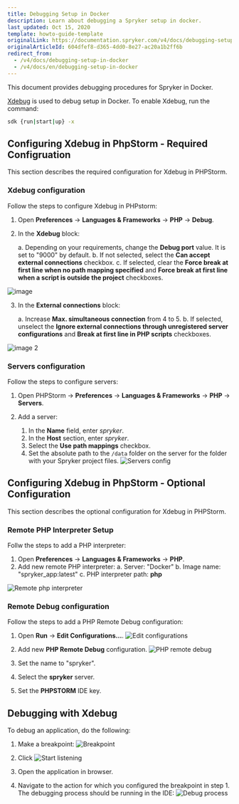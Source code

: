 ```yaml
---
title: Debugging Setup in Docker
description: Learn about debugging a Spryker setup in docker.
last_updated: Oct 15, 2020
template: howto-guide-template
originalLink: https://documentation.spryker.com/v4/docs/debugging-setup-in-docker
originalArticleId: 604dfef8-d365-4dd0-8e27-ac20a1b2ff6b
redirect_from:
  - /v4/docs/debugging-setup-in-docker
  - /v4/docs/en/debugging-setup-in-docker
---
```


This document provides debugging procedures for Spryker in Docker.

[Xdebug](https://xdebug.org) is used to debug setup in Docker. To enable Xdebug, run the command:
```bash
sdk {run|start|up} -x
``` 
## Configuring Xdebug in PhpStorm - Required Configruation

This section describes the required configuration for Xdebug in PHPStorm.

### Xdebug configuration
Follow the steps to configure Xdebug in PHPstorm:
1. Open **Preferences** → **Languages & Frameworks** → **PHP** → **Debug**.

2. In the **Xdebug** block:

      a. Depending on your requirements, change the **Debug port** value. It is set to "9000" by default.
      b. If not selected, select the **Can accept external connections** checkbox.
      c. If selected, clear the **Force break at first line when no path mapping specified** and **Force break at first line when a script is outside the project** checkboxes.

![image](https://spryker.s3.eu-central-1.amazonaws.com/docs/Developer+Guide/Installation/Spryker+in+Docker/Debugging+Setup+in+Docker/binary.png) 

3. In the **External connections** block:

      a. Increase **Max. simultaneous connection** from 4 to 5.
      b. If selected, unselect the **Ignore external connections through unregistered server configurations** and **Break at first line in PHP scripts** checkboxes.

![image 2](https://spryker.s3.eu-central-1.amazonaws.com/docs/Developer+Guide/Installation/Spryker+in+Docker/Debugging+Setup+in+Docker/binary2.png) 

### Servers configuration
Follow the steps to configure servers:
1. Open PHPStorm → **Preferences** → **Languages & Frameworks** → **PHP** → **Servers**.

2. Add a server:

    1. In the **Name** field, enter *spryker*.
    2. In the **Host** section, enter *spryker*.
    3. Select the **Use path mappings** checkbox.
    4. Set the absolute path to the `/data` folder on the server for the folder with your Spryker project files.
    ![Servers config](https://spryker.s3.eu-central-1.amazonaws.com/docs/Developer+Guide/Installation/Spryker+in+Docker/Debugging+Setup+in+Docker/servers-confg.png) 


## Configuring Xdebug in PhpStorm - Optional Configuration
This section describes the optional configuration for Xdebug in PHPStorm.

### Remote PHP Interpreter Setup
Follw the steps to add a PHP interpreter:
1. Open **Preferences** → **Languages & Frameworks** → **PHP**.
2. Add new remote PHP interpreter:
  a. Server: "Docker"
  b. Image name: "spryker_app:latest"
  c. PHP interpreter path: **php** 

![Remote php interpreter](https://spryker.s3.eu-central-1.amazonaws.com/docs/Developer+Guide/Installation/Spryker+in+Docker/Debugging+Setup+in+Docker/remote-php-interpreter.png) 

### Remote Debug configuration
Follow the steps to add a PHP Remote Debug configuration:
1. Open **Run** → **Edit Configurations...**.
![Edit configurations](https://spryker.s3.eu-central-1.amazonaws.com/docs/Developer+Guide/Installation/Spryker+in+Docker/Debugging+Setup+in+Docker/edit-configs.png) 

2. Add new **PHP Remote Debug** configuration.
![PHP remote debug](https://spryker.s3.eu-central-1.amazonaws.com/docs/Developer+Guide/Installation/Spryker+in+Docker/Debugging+Setup+in+Docker/php-remote-debug.png) 

3. Set the name to "spryker".
4. Select the **spryker** server.
5. Set the **PHPSTORM** IDE key.

## Debugging with Xdebug

To debug an application, do the following:

1. Make a breakpoint:
![Breakpoint](https://spryker.s3.eu-central-1.amazonaws.com/docs/Developer+Guide/Installation/Spryker+in+Docker/Debugging+Setup+in+Docker/breakpoint.png)

2. Click ![Start listening](https://spryker.s3.eu-central-1.amazonaws.com/docs/Developer+Guide/Docker+SDK/Configuring+debugging+in+Docker/start-listening.png)
3. Open the application in browser.
4. Navigate to the action for which you configured the breakpoint in step 1. The debugging process should be running in the IDE:
![Debug process](https://spryker.s3.eu-central-1.amazonaws.com/docs/Developer+Guide/Installation/Spryker+in+Docker/Debugging+Setup+in+Docker/debug-process.png)

